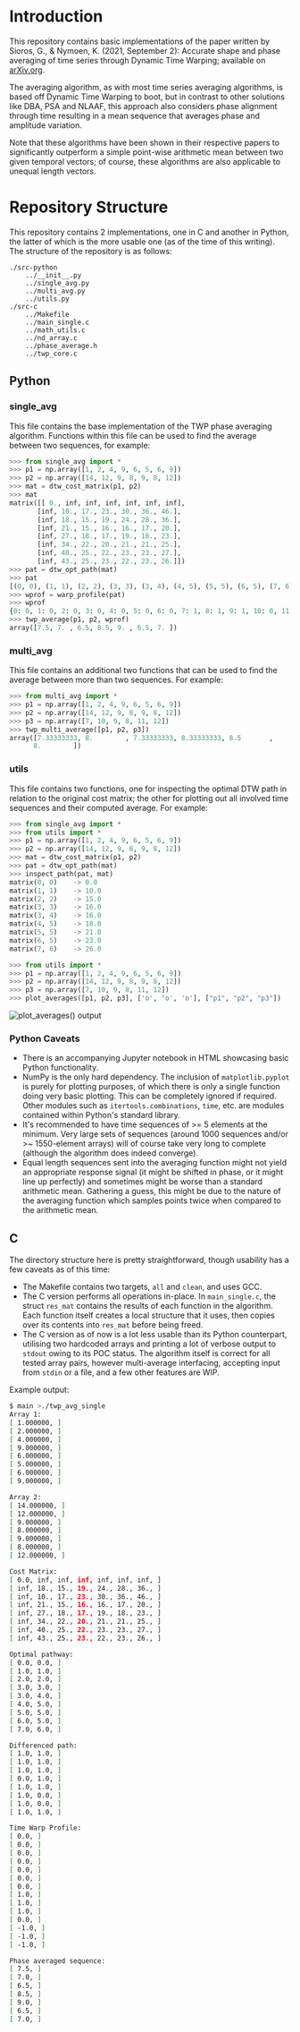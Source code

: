 # Introduction
This repository contains basic implementations of the paper written by Sioros, G., & Nymoen, K. (2021, September 2): Accurate shape and phase averaging of time series through Dynamic Time Warping; available on [arXiv.org](https://arxiv.org/abs/2109.00978v1).

The averaging algorithm, as with most time series averaging algorithms, is based off Dynamic Time Warping to boot, but in contrast to other solutions like DBA, PSA and NLAAF, this approach also considers phase alignment through time resulting in a mean sequence that averages phase and amplitude variation.

Note that these algorithms have been shown in their respective papers to significantly outperform a simple point-wise arithmetic mean between two given temporal vectors; of course, these algorithms are also applicable to unequal length vectors.

# Repository Structure
This repository contains 2 implementations, one in C and another in Python, the latter of which is the more usable one (as of the time of this writing). The structure of the repository is as follows:
```
./src-python
	../__init__.py
	../single_avg.py
	../multi_avg.py
	../utils.py
./src-c
	../Makefile
	../main_single.c
	../math_utils.c
	../nd_array.c
	../phase_average.h
	../twp_core.c
```

## Python
### single_avg
This file contains the base implementation of the TWP phase averaging algorithm. Functions within this file can be used to find the average between two sequences, for example:
```python
>>> from single_avg import *
>>> p1 = np.array([1, 2, 4, 9, 6, 5, 6, 9])
>>> p2 = np.array([14, 12, 9, 8, 9, 8, 12])
>>> mat = dtw_cost_matrix(p1, p2)
>>> mat
matrix([[ 0., inf, inf, inf, inf, inf, inf],
	   [inf, 10., 17., 23., 30., 36., 46.],
	   [inf, 18., 15., 19., 24., 28., 36.],
	   [inf, 21., 15., 16., 16., 17., 20.],
	   [inf, 27., 18., 17., 19., 18., 23.],
	   [inf, 34., 22., 20., 21., 21., 25.],
	   [inf, 40., 25., 22., 23., 23., 27.],
	   [inf, 43., 25., 23., 22., 23., 26.]])
>>> pat = dtw_opt_path(mat)
>>> pat
[(0, 0), (1, 1), (2, 2), (3, 3), (3, 4), (4, 5), (5, 5), (6, 5), (7, 6)]
>>> wprof = warp_profile(pat)
>>> wprof
{0: 0, 1: 0, 2: 0, 3: 0, 4: 0, 5: 0, 6: 0, 7: 1, 8: 1, 9: 1, 10: 0, 11: -1, 12: -1, 13: -1}
>>> twp_average(p1, p2, wprof)
array([7.5, 7. , 6.5, 8.5, 9. , 6.5, 7. ])
```

### multi_avg
This file contains an additional two functions that can be used to find the average between more than two sequences. For example:
```python
>>> from multi_avg import *
>>> p1 = np.array([1, 2, 4, 9, 6, 5, 6, 9])
>>> p2 = np.array([14, 12, 9, 8, 9, 8, 12])
>>> p3 = np.array([7, 10, 9, 8, 11, 12])
>>> twp_multi_average([p1, p2, p3])
array([7.33333333, 8.        , 7.33333333, 8.33333333, 8.5       ,
	  8.        ])
```

### utils
This file contains two functions, one for inspecting the optimal DTW path in relation to the original cost matrix; the other for plotting out all involved time sequences and their computed average. For example:
```python
>>> from single_avg import *
>>> from utils import *
>>> p1 = np.array([1, 2, 4, 9, 6, 5, 6, 9])
>>> p2 = np.array([14, 12, 9, 8, 9, 8, 12])
>>> mat = dtw_cost_matrix(p1, p2)
>>> pat = dtw_opt_path(mat)
>>> inspect_path(pat, mat)
matrix(0, 0)    -> 0.0
matrix(1, 1)    -> 10.0
matrix(2, 2)    -> 15.0
matrix(3, 3)    -> 16.0
matrix(3, 4)    -> 16.0
matrix(4, 5)    -> 18.0
matrix(5, 5)    -> 21.0
matrix(6, 5)    -> 23.0
matrix(7, 6)    -> 26.0

>>> from utils import *
>>> p1 = np.array([1, 2, 4, 9, 6, 5, 6, 9])
>>> p2 = np.array([14, 12, 9, 8, 9, 8, 12])
>>> p3 = np.array([7, 10, 9, 8, 11, 12])
>>> plot_averages([p1, p2, p3], ['o', 'o', 'o'], ["p1", "p2", "p3"])
```
![plot_averages() output](triple_avg.png?raw=true)

### Python Caveats
- There is an accompanying Jupyter notebook in HTML showcasing basic Python functionality.
- NumPy is the only hard dependency. The inclusion of `matplotlib.pyplot` is purely for plotting purposes, of which there is only a single function doing very basic plotting. This can be completely ignored if required. Other modules such as `itertools.combinations`, `time`, etc. are modules contained within Python's standard library.
- It's recommended to have time sequences of >= 5 elements at the minimum. Very large sets of sequences (around 1000 sequences and/or >~ 1550-element arrays) will of course take very long to complete (although the algorithm does indeed converge).
- Equal length sequences sent into the averaging function might not yield an appropriate response signal (it might be shifted in phase, or it might line up perfectly) and sometimes might be worse than a standard arithmetic mean. Gathering a guess, this might be due to the nature of the averaging function which samples points twice when compared to the arithmetic mean.

## C
The directory structure here is pretty straightforward, though usability has a few caveats as of this time:
- The Makefile contains two targets, `all` and `clean`, and uses GCC.
- The C version performs all operations in-place. In `main_single.c`, the struct `res_mat` contains the results of each function in the algorithm. Each function itself creates a local structure that it uses, then copies over its contents into `res_mat` before being freed.
- The C version as of now is a lot less usable than its Python counterpart, utilising two hardcoded arrays and printing a lot of verbose output to `stdout` owing to its POC status. The algorithm itself is correct for all tested array pairs, however multi-average interfacing, accepting input from `stdin` or a file, and a few other features are WIP.

Example output:
```sh
$ main >./twp_avg_single
Array 1:
[ 1.000000, ]
[ 2.000000, ]
[ 4.000000, ]
[ 9.000000, ]
[ 6.000000, ]
[ 5.000000, ]
[ 6.000000, ]
[ 9.000000, ]

Array 2:
[ 14.000000, ]
[ 12.000000, ]
[ 9.000000, ]
[ 8.000000, ]
[ 9.000000, ]
[ 8.000000, ]
[ 12.000000, ]

Cost Matrix:
[ 0.0, inf, inf, inf, inf, inf, inf, ]
[ inf, 18., 15., 19., 24., 28., 36., ]
[ inf, 10., 17., 23., 30., 36., 46., ]
[ inf, 21., 15., 16., 16., 17., 20., ]
[ inf, 27., 18., 17., 19., 18., 23., ]
[ inf, 34., 22., 20., 21., 21., 25., ]
[ inf, 40., 25., 22., 23., 23., 27., ]
[ inf, 43., 25., 23., 22., 23., 26., ]

Optimal pathway:
[ 0.0, 0.0, ]
[ 1.0, 1.0, ]
[ 2.0, 2.0, ]
[ 3.0, 3.0, ]
[ 3.0, 4.0, ]
[ 4.0, 5.0, ]
[ 5.0, 5.0, ]
[ 6.0, 5.0, ]
[ 7.0, 6.0, ]

Differenced path:
[ 1.0, 1.0, ]
[ 1.0, 1.0, ]
[ 1.0, 1.0, ]
[ 0.0, 1.0, ]
[ 1.0, 1.0, ]
[ 1.0, 0.0, ]
[ 1.0, 0.0, ]
[ 1.0, 1.0, ]

Time Warp Profile:
[ 0.0, ]
[ 0.0, ]
[ 0.0, ]
[ 0.0, ]
[ 0.0, ]
[ 0.0, ]
[ 0.0, ]
[ 1.0, ]
[ 1.0, ]
[ 1.0, ]
[ 0.0, ]
[ -1.0, ]
[ -1.0, ]
[ -1.0, ]

Phase averaged sequence:
[ 7.5, ]
[ 7.0, ]
[ 6.5, ]
[ 8.5, ]
[ 9.0, ]
[ 6.5, ]
[ 7.0, ]
```
